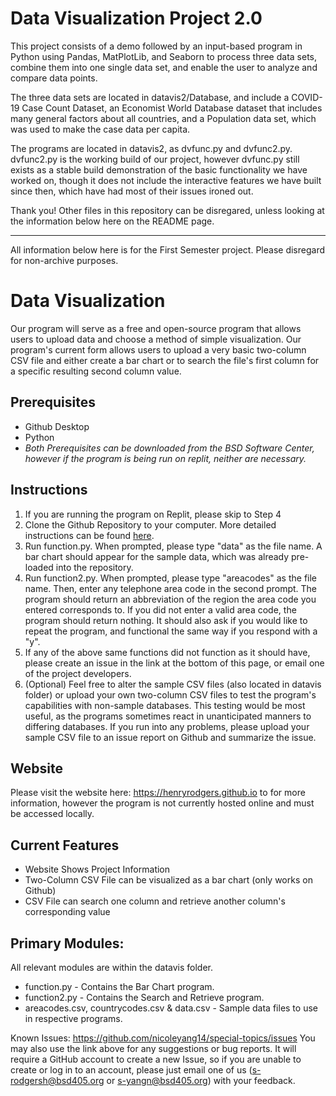 # Data Visualization Project 2.0
This project consists of a demo followed by an input-based program in Python using Pandas, MatPlotLib, and Seaborn to process three data sets, combine them into one single data set, and enable the user to analyze and compare data points.

The three data sets are located in datavis2/Database, and include a COVID-19 Case Count Dataset, an Economist World Database dataset that includes many general factors about all countries, and a Population data set, which was used to make the case data per capita.

The programs are located in datavis2, as dvfunc.py and dvfunc2.py. dvfunc2.py is the working build of our project, however dvfunc.py still exists as a stable build demonstration of the basic functionality we have worked on, though it does not include the interactive features we have built since then, which have had most of their issues ironed out.

Thank you! Other files in this repository can be disregared, unless looking at the information below here on the README page.







---------------------------------------------------------------------------------------------------------
All information below here is for the First Semester project. Please disregard for non-archive purposes.


# Data Visualization
Our program will serve as a free and open-source program that allows users to upload data and choose a method of simple visualization. Our program's current form allows users to upload a very basic two-column CSV file and either create a bar chart or to search the file's first column for a specific resulting second column value.

## Prerequisites
- Github Desktop
- Python
- *Both Prerequisites can be downloaded from the BSD Software Center, however if the program is being run on replit, neither are necessary.*

## Instructions
1. If you are running the program on Replit, please skip to Step 4
2. Clone the Github Repository to your computer. More detailed instructions can be found [here](https://docs.github.com/en/repositories/creating-and-managing-repositories/cloning-a-repository).
3. Run function.py. When prompted, please type "data" as the file name. A bar chart should appear for the sample data, which was already pre-loaded into the repository.
4. Run function2.py. When prompted, please type "areacodes" as the file name. Then, enter any telephone area code in the second prompt. The program should return an abbreviation of the region the area code you entered corresponds to. If you did not enter a valid area code, the program should return nothing. It should also ask if you would like to repeat the program, and functional the same way if you respond with a "y". 
5. If any of the above same functions did not function as it should have, please create an issue in the link at the bottom of this page, or email one of the project developers.
6. (Optional) Feel free to alter the sample CSV files (also located in datavis folder) or upload your own two-column CSV files to test the program's capabilities with non-sample databases. This testing would be most useful, as the programs sometimes react in unanticipated manners to differing databases. If you run into any problems, please upload your sample CSV file to an issue report on Github and summarize the issue.

## Website
Please visit the website here: https://henryrodgers.github.io to for more information, however the program is not currently hosted online and must be accessed locally.

## Current Features
- Website Shows Project Information
- Two-Column CSV File can be visualized as a bar chart (only works on Github)
- CSV File can search one column and retrieve another column's corresponding value

## Primary Modules:
All relevant modules are within the datavis folder.
* function.py - Contains the Bar Chart program.
* function2.py - Contains the Search and Retrieve program.
* areacodes.csv, countrycodes.csv & data.csv - Sample data files to use in respective programs.


Known Issues: https://github.com/nicoleyang14/special-topics/issues
You may also use the link above for any suggestions or bug reports. It will require a GitHub account to create a new Issue, so if you are unable to create or log in to an account, please just email one of us (s-rodgersh@bsd405.org or s-yangn@bsd405.org) with your feedback.